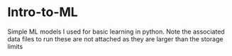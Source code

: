 # Intro-to-ML
Simple ML models I used for basic learning in python.
Note the associated data files to run these are not attached as they are larger than the storage limits

